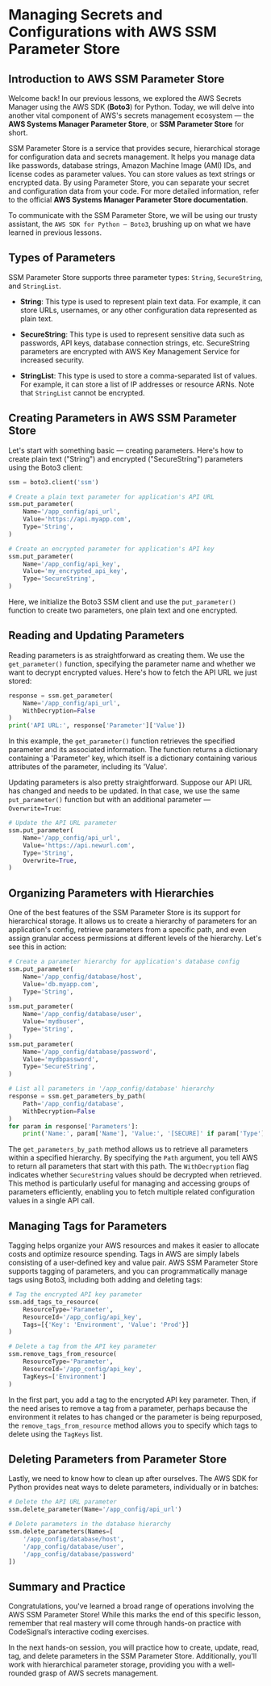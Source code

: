 # Managing Secrets and Configurations with AWS SSM Parameter Store

## Introduction to AWS SSM Parameter Store
Welcome back! In our previous lessons, we explored the AWS Secrets Manager using the AWS SDK (**Boto3**) for Python. Today, we will delve into another vital component of AWS's secrets management ecosystem — the **AWS Systems Manager Parameter Store**, or **SSM Parameter Store** for short.

SSM Parameter Store is a service that provides secure, hierarchical storage for configuration data and secrets management. It helps you manage data like passwords, database strings, Amazon Machine Image (AMI) IDs, and license codes as parameter values. You can store values as text strings or encrypted data. By using Parameter Store, you can separate your secret and configuration data from your code. For more detailed information, refer to the official **AWS Systems Manager Parameter Store documentation**.

To communicate with the SSM Parameter Store, we will be using our trusty assistant, the `AWS SDK for Python — Boto3`, brushing up on what we have learned in previous lessons.

## Types of Parameters
SSM Parameter Store supports three parameter types: `String`, `SecureString`, and `StringList`.

* **String**: This type is used to represent plain text data. For example, it can store URLs, usernames, or any other configuration data represented as plain text.

* **SecureString**: This type is used to represent sensitive data such as passwords, API keys, database connection strings, etc. SecureString parameters are encrypted with AWS Key Management Service for increased security.

* **StringList**: This type is used to store a comma-separated list of values. For example, it can store a list of IP addresses or resource ARNs. Note that `StringList` cannot be encrypted.

## Creating Parameters in AWS SSM Parameter Store
Let's start with something basic — creating parameters. Here's how to create plain text ("String") and encrypted ("SecureString") parameters using the Boto3 client:

```Python
ssm = boto3.client('ssm')

# Create a plain text parameter for application's API URL
ssm.put_parameter(
    Name='/app_config/api_url',
    Value='https://api.myapp.com',
    Type='String',
)

# Create an encrypted parameter for application's API key
ssm.put_parameter(
    Name='/app_config/api_key',
    Value='my_encrypted_api_key',
    Type='SecureString',
)
```

Here, we initialize the Boto3 SSM client and use the `put_parameter()` function to create two parameters, one plain text and one encrypted.

## Reading and Updating Parameters
Reading parameters is as straightforward as creating them. We use the `get_parameter()` function, specifying the parameter name and whether we want to decrypt encrypted values. Here's how to fetch the API URL we just stored:

```Python
response = ssm.get_parameter(
    Name='/app_config/api_url',
    WithDecryption=False
)
print('API URL:', response['Parameter']['Value'])
```

In this example, the `get_parameter()` function retrieves the specified parameter and its associated information. The function returns a dictionary containing a 'Parameter' key, which itself is a dictionary containing various attributes of the parameter, including its 'Value'.

Updating parameters is also pretty straightforward. Suppose our API URL has changed and needs to be updated. In that case, we use the same `put_parameter()` function but with an additional parameter — `Overwrite=True`:

```Python
# Update the API URL parameter
ssm.put_parameter(
    Name='/app_config/api_url',
    Value='https://api.newurl.com',
    Type='String',
    Overwrite=True,
)
```

## Organizing Parameters with Hierarchies
One of the best features of the SSM Parameter Store is its support for hierarchical storage. It allows us to create a hierarchy of parameters for an application's config, retrieve parameters from a specific path, and even assign granular access permissions at different levels of the hierarchy. Let's see this in action:

```Python
# Create a parameter hierarchy for application's database config
ssm.put_parameter(
    Name='/app_config/database/host',
    Value='db.myapp.com',
    Type='String',
)
ssm.put_parameter(
    Name='/app_config/database/user',
    Value='mydbuser',
    Type='String',
)
ssm.put_parameter(
    Name='/app_config/database/password',
    Value='mydbpassword',
    Type='SecureString',
)

# List all parameters in '/app_config/database' hierarchy
response = ssm.get_parameters_by_path(
    Path='/app_config/database',
    WithDecryption=False
)
for param in response['Parameters']:
    print('Name:', param['Name'], 'Value:', '[SECURE]' if param['Type'] == 'SecureString' else param['Value'])
```

The `get_parameters_by_path` method allows us to retrieve all parameters within a specified hierarchy. By specifying the `Path` argument, you tell AWS to return all parameters that start with this path. The `WithDecryption` flag indicates whether `SecureString` values should be decrypted when retrieved. This method is particularly useful for managing and accessing groups of parameters efficiently, enabling you to fetch multiple related configuration values in a single API call.

## Managing Tags for Parameters
Tagging helps organize your AWS resources and makes it easier to allocate costs and optimize resource spending. Tags in AWS are simply labels consisting of a user-defined key and value pair. AWS SSM Parameter Store supports tagging of parameters, and you can programmatically manage tags using Boto3, including both adding and deleting tags:

```Python
# Tag the encrypted API key parameter
ssm.add_tags_to_resource(
    ResourceType='Parameter',
    ResourceId='/app_config/api_key',
    Tags=[{'Key': 'Environment', 'Value': 'Prod'}]
)

# Delete a tag from the API key parameter
ssm.remove_tags_from_resource(
    ResourceType='Parameter',
    ResourceId='/app_config/api_key',
    TagKeys=['Environment']
)
```

In the first part, you add a tag to the encrypted API key parameter. Then, if the need arises to remove a tag from a parameter, perhaps because the environment it relates to has changed or the parameter is being repurposed, the `remove_tags_from_resource` method allows you to specify which tags to delete using the `TagKeys` list.

## Deleting Parameters from Parameter Store
Lastly, we need to know how to clean up after ourselves. The AWS SDK for Python provides neat ways to delete parameters, individually or in batches:

```Python
# Delete the API URL parameter
ssm.delete_parameter(Name='/app_config/api_url')

# Delete parameters in the database hierarchy
ssm.delete_parameters(Names=[
    '/app_config/database/host',
    '/app_config/database/user',
    '/app_config/database/password'
])
```

## Summary and Practice
Congratulations, you've learned a broad range of operations involving the AWS SSM Parameter Store! While this marks the end of this specific lesson, remember that real mastery will come through hands-on practice with CodeSignal’s interactive coding exercises.

In the next hands-on session, you will practice how to create, update, read, tag, and delete parameters in the SSM Parameter Store. Additionally, you'll work with hierarchical parameter storage, providing you with a well-rounded grasp of AWS secrets management.
